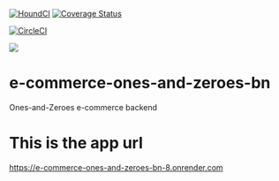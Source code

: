 [![HoundCI](https://img.shields.io/badge/reviewed%20by-Hound-%23a873d1.svg)](https://houndci.com)
[![Coverage Status](https://coveralls.io/repos/github/atlp-rwanda/e-commerce-ones-and-zeroes-bn/badge.svg?branch=ft-verify-account-email-187355094)](https://coveralls.io/github/atlp-rwanda/e-commerce-ones-and-zeroes-bn?branch=ft-verify-account-email-187355094)

[![CircleCI](https://circleci.com/gh/atlp-rwanda/e-commerce-ones-and-zeroes-bn/tree/develop.svg?style=svg)](https://app.circleci.com/pipelines/github/atlp-rwanda/e-commerce-ones-and-zeroes-bn/?branch=develop)

<a href="https://codeclimate.com/github/atlp-rwanda/e-commerce-ones-and-zeroes-bn/maintainability"><img src="https://api.codeclimate.com/v1/badges/96fe3287c00809455ce7/maintainability" /></a>

# e-commerce-ones-and-zeroes-bn

Ones-and-Zeroes e-commerce backend

# This is the app url

https://e-commerce-ones-and-zeroes-bn-8.onrender.com
